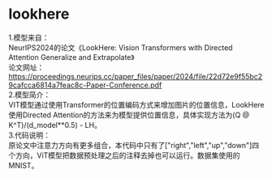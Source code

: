 # lookhere
1.模型来自：  
NeurIPS2024的论文《LookHere: Vision Transformers with Directed Attention Generalize and Extrapolate》  
论文网址：https://proceedings.neurips.cc/paper_files/paper/2024/file/22d72e9f55bc29cafcca6814a7feac8c-Paper-Conference.pdf  
2.模型简介：  
VIT模型通过使用Transformer的位置编码方式来增加图片的位置信息，LookHere使用Directed Attention的方法来为模型提供位置信息，具体实现方法为(Q @ K^T)/(d_model**0.5) - LH。  
3.代码说明：  
原论文中注意力方向有更多组合，本代码中只有了["right","left","up","down"]四个方向，ViT模型把数据预处理之后的注释去掉也可以运行。数据集使用的MNIST。
